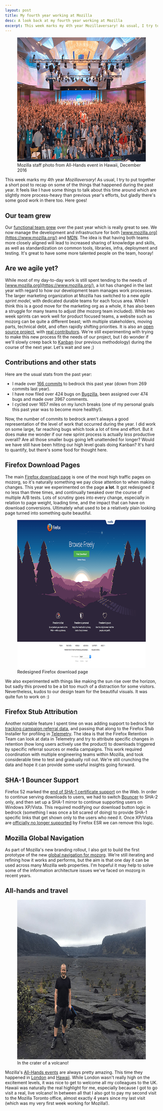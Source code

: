 ```yaml
---
layout: post
title: My fourth year working at Mozilla
desc: A look back at my fourth year working at Mozilla
excerpt: This week marks my 4th year Mozillaversary! As usual, I try to put together a short post to recap on some of the things that happened during the past year. It feels like I have some things to talk about this time around which are slightly more process-heavy than previous year's efforts, but gladly there's some good work in there too. Here goes!
---
```


<figure>
    <img src="/images/posts/hawaii-staff-photo.jpg" alt="Mozilla staff photo from All-Hands event in Hawaii, December 2016." srcset="/images/posts/hawaii-staff-photo-high-res.jpg 1.5x" width="700" height="409">
    <figcaption>Mozilla staff photo from All-Hands event in Hawaii, December 2016</figcaption>
</figure>

This week marks my 4th year *Mozillaversary*! As usual, I try to put together a short post to recap on some of the things that happened during the past year. It feels like I have some things to talk about this time around which are slightly more process-heavy than previous year's efforts, but gladly there's some good work in there too. Here goes!

Our team grew
-------------

Our [functional team grew](https://mozilla.github.io/meao/2017/01/16/introducing-mozmeao/) over the past year which is really great to see. We now manage the development and infrastructure for both [www.mozilla.org](https://www.mozilla.org/) and [MDN](https://developer.mozilla.org/). The idea is that having both teams more closely aligned will lead to increased sharing of knowledge and skills, as well as standardization on common tools, libraries, infra, deployment and testing. It's great to have some more talented people on the team, hooray!

Are we agile yet?
-----------------

While most of my day-to-day work is still spent tending to the needs of [www.mozilla.org](https://www.mozilla.org/), a lot has changed in the last year with regard to how our development team manages work processes. The larger marketing organization at Mozilla has switched to a new *agile sprint model*, with dedicated durable teams for each focus area. While I think this is a good move for the marketing org as a whole, it has also been a struggle for many teams to adjust (the mozorg team included). While two week sprints can work well for product focused teams, a website such as mozorg can be quite a different beast; with multiple stakeholders, moving parts, technical debt, and often rapidly shifting priorities. It is also an [open source project](https://github.com/mozilla/bedrock), with [real contributors](https://github.com/mozilla/bedrock/graphs/contributors). We're still experimenting with trying to make this new process fit the needs of our project, but I do wonder if we'll slowly creep back to [Kanban](https://en.wikipedia.org/wiki/Kanban_%28development%29) (our previous methodology) during the course of the next year. Let's wait and see ;)

Contributions and other stats
-----------------------------

Here are the usual stats from the past year:

- I made over [166 commits](https://github.com/mozilla/bedrock/commits?author=alexgibson) to bedrock this past year (down from 269 commits last year).
- I have now filed over 424 bugs on [Bugzilla](https://bugzilla.mozilla.org/), been assigned over 474 bugs and made over 3967 comments.
- I cycled over 1657 miles on my lunch breaks (one of my personal goals this past year was to become more healthy!).

Now, the number of commits to bedrock aren't always a good representation of the level of work that occurred during the year. I did work on some large, far reaching bugs which took a lot of time and effort. But it does make me wonder if our new sprint process is actually *less* productive overall? Are all those smaller bugs going left unattended for longer? Would we have still have been hitting our high level goals doing Kanban? It's hard to quantify, but there's some food for thought here.

Firefox Download Pages
----------------------

The main [Firefox download page](https://www.mozilla.org/firefox/new/) is one of the most high traffic pages on mozorg, so it's naturally something we pay close attention to when making changes. This year we experimented on the page **a lot**. It got redesigned it no less than three times, and continually tweaked over the course of multiple A/B tests. Lots of scrutiny goes into every change, especially in relation to page weight, loading time, and the impact that can have on download conversions. Ultimately what used to be a relatively plain looking page turned into something quite beautiful.

<figure>
    <img src="/images/posts/download-page-horizon.png" alt="Redesigned Firefox download page" srcset="/images/posts/download-page-horizon-high-res.png 1.5x" width="700" height="489" loading="lazy">
    <figcaption>Redesigned Firefox download page</figcaption>
</figure>

We also experimented with things like making the sun rise over the horizon, but sadly this proved to be a bit too much of a distraction for some visitors. Nevertheless, kudos to our design team for the beautiful visuals. It was quite fun to work on :)

Firefox Stub Attribution
------------------------

Another notable feature I spent time on was adding support to bedrock for [tracking campaign referral data](https://bugzilla.mozilla.org/show_bug.cgi?id=1279291), and passing that along to the Firefox Stub Installer for profiling in [Telemetry](https://wiki.mozilla.org/Telemetry). The idea is that the Firefox Retention Team can look at data in Telemetry and try to attribute specific changes in retention (how long users actively use the product) to downloads triggered by specific referral sources or media campaigns. This work required coordination with multiple engineering teams within Mozilla, and took considerable time to test and gradually roll out. We're still crunching the data and hope it can provide some useful insights going forward.

SHA-1 Bouncer Support
---------------------

Firefox 52 marked the [end of SHA-1 certificate support](https://blog.mozilla.org/security/2017/02/23/the-end-of-sha-1-on-the-public-web/) on the Web. In order to continue serving downloads to users, we had to switch [Bouncer](https://github.com/mozilla-services/go-bouncer/) to SHA-2 only, and then set up a SHA-1 mirror to continue supporting users on Windows XP/Vista. This required modifying our download button logic in bedrock (something I was once a bit scared of doing) to provide SHA-1 specific links that get shown only to the users who need it. Once XP/Vista are [officially no longer supported](https://blog.mozilla.org/futurereleases/2016/12/23/firefox-support-for-xp-and-vista/) by Firefox ESR we can remove this logic.

Mozilla Global Navigation
-------------------------

As part of Mozilla's new branding rollout, I also got to build the first prototype of the new [global navigation for mozorg](https://www.mozilla.org/en-US/). We're still iterating and refining how it works and performs, but the aim is that one day it can be used across many Mozilla web properties. I'm hopeful it may help to solve some of the information architecture issues we've faced on mozorg in recent years.

All-hands and travel
--------------------

<figure>
    <img src="/images/posts/hawaii-volcano.jpg" alt="In the crater of a volcano!" srcset="/images/posts/hawaii-volcano-high-res.jpg 1.5x" width="700" height="525" loading="lazy">
    <figcaption>In the crater of a volcano!</figcaption>
</figure>

Mozilla's [All-Hands events](https://wiki.mozilla.org/All_Hands) are always pretty amazing. This time they happened in [London](https://wiki.mozilla.org/All_Hands/2016_London) and [Hawaii](https://wiki.mozilla.org/All_Hands/2016_Hawaii). While London wasn't really high on the excitement levels, it was nice to get to welcome all my colleagues to the UK. Hawaii was naturally the real highlight for me, especially because I got to go visit a real, live volcano! In between all that I also got to pay my second visit to the Mozilla Toronto office, almost exactly 4 years since my last visit (which was my very first week working for Mozilla!).
